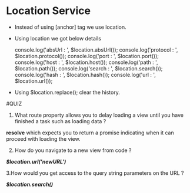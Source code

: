 # Location Service

- Instead of using <a>[anchor] tag we use location.
- Using location we got below details

	console.log('absUrl   : ', $location.absUrl());
	console.log('protocol : ', $location.protocol());
	console.log('port     : ', $location.port());
	console.log('host     : ', $location.host());
	console.log('path     : ', $location.path());
	console.log('search   : ', $location.search());
	console.log('hash     : ', $location.hash());
	console.log('url      : ', $location.url());

- Using  $location.replace(); clear the history.

#QUIZ

1. What route property allows you to delay loading a view until you have finished a task such as loading data ?

**resolve** which expects you to return a promise indicating when it can proceed with loading the view.

2. How do you navigate to a new  view from code ?

***$location.url('newURL')***

3.How would you get access to the query string parameters on the URL ?

***$location.search()***